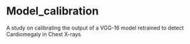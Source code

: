 # Model_calibration
A study on calibrating the output of a VGG-16 model retrained to detect Cardiomegaly in Chest X-rays

